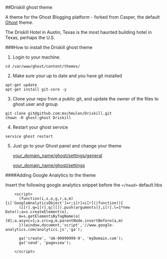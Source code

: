 ##Driskill ghost theme

A theme for the Ghost Blogging platform - forked from Casper, the default [Ghost](http://ghost.org) theme.

The Driskill Hotel in Austin, Texas is the most haunted building hotel in Texas, perhaps the U.S.

###How to install the Driskill ghost theme

1. Login to your machine.

```
cd /var/www/ghost/content/themes/
```

2. Make sure your up to date and you have git installed

```
apt-get update
apt-get install git-core -y
```

3. Clone your repo from a public git, and update the owner of the files to ghost user and group

```
git clone git@github.com:mschmulen/Driskill.git
chown -R ghost:ghost Driskill
```

4. Restart your ghost service

```
service ghost restart
```

5. Just go to your Ghost panel and change your theme 

	[your_domain_name/ghost/settings/general](http://your_domain_name/ghost/settings/general)
	
	[your_domain_name/ghost/settings](http://your_domain_name/ghost/settings)





####Adding Google Analytics to the theme

Insert the following google analytics snippet before the ``` </head> ``` default.hbs 

```
	<script>
	  (function(i,s,o,g,r,a,m){i['GoogleAnalyticsObject']=r;i[r]=i[r]||function(){
	  (i[r].q=i[r].q||[]).push(arguments)},i[r].l=1*new Date();a=s.createElement(o),
	  m=s.getElementsByTagName(o)[0];a.async=1;a.src=g;m.parentNode.insertBefore(a,m)
	  })(window,document,'script','//www.google-analytics.com/analytics.js','ga');
	
	  ga('create', 'UA-99999999-9', 'myDomain.com');
	  ga('send', 'pageview');
	
	</script>

```


